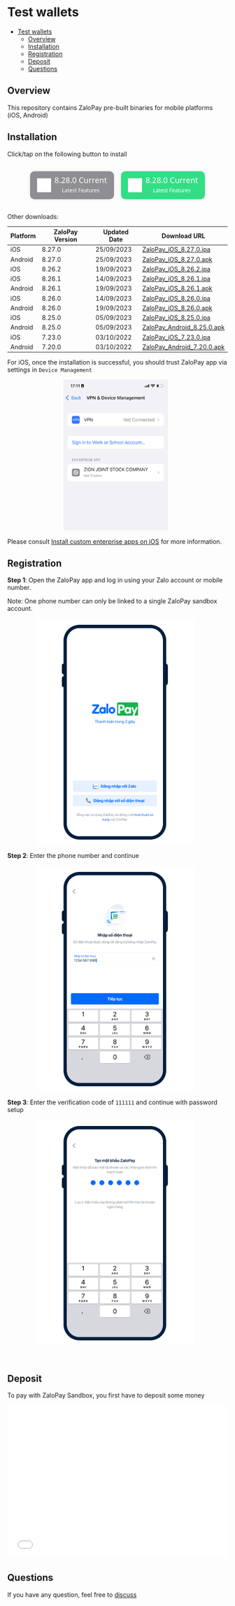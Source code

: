 # Test wallets

- [Test wallets](#test-wallets)
  - [Overview](#overview)
  - [Installation](#installation)
  - [Registration](#registration)
  - [Deposit](#deposit)
  - [Questions](#questions)

## Overview

This repository contains ZaloPay pre-built binaries for mobile platforms (iOS, Android)

## Installation

Click/tap on the following button to install

<!-- remove iframe because of limitation on downloading build on Safari -->
<style>
  .container {
    display: flex;
    flex-direction: row;
    align-items: center;
    justify-content: center;
    width: 100%;
  }
  .cta {
    border-radius: 10px;
    border: none;
    cursor: pointer;
    box-shadow: 0 0 10px rgba(0, 0, 0, 0.1);
    display: flex;
    justify-content: center;
    align-items: center;
    font-family: system-ui, -apple-system, BlinkMacSystemFont, 'Segoe UI',
      Roboto, Oxygen, Ubuntu, Cantarell, 'Open Sans', 'Helvetica Neue',
      sans-serif;
    color: white;
    line-height: 24px;
    padding: 8px 16px;
    width: fit-content;
  }
  .ios {
    background-color: rgb(142, 142, 147);
    margin-right: 16px;
  }
  .android {
    background-color: rgb(50, 222, 133);
  }
  .title {
    margin: 0 !important;
    font-size: 18px;
    font-weight: 500;
  }
  .subtitle {
    margin: 0 !important;
    font-size: 12px;
  }
  img {
    background-color: transparent !important;
    margin-right: 8px !important;
  }
</style>

<br />
<div class="container">
  <div align="center">
    <a
      href="itms-services://?action=download-manifest&url=https://github.com/zalopay-samples/test-wallets-extra/raw/main/ios/8.28.0/manifest-8.28.0.plist"
      style="text-decoration: none"
    >
      <div class="cta ios">
        <img
          src="https://github.com/zalopay-samples/test-wallets/raw/main/images/icons/apple.svg"
          width="32"
          height="32"
          alt="iOS Logo"
        />
        <div>
          <p class="title">8.28.0 Current</p>
          <p class="subtitle">Latest Features</p>
        </div>
      </div>
    </a>
  </div>
  <div align="center">
    <a
      href="https://github.com/zalopay-samples/test-wallets-extra/raw/main/android/ZaloPay_Android_8.28.0.apk"
      style="text-decoration: none"
    >
      <div class="cta android">
        <img
          src="https://github.com/zalopay-samples/test-wallets/raw/main/images/icons/android.svg"
          width="32"
          height="32"
          alt="Android Logo"
        />
        <div>
          <p class="title">8.28.0 Current</p>
          <p class="subtitle">Latest Features</p>
        </div>
      </div>
    </a>
  </div>
</div>
<br />


Other downloads:

| Platform | ZaloPay Version | Updated Date | Download URL |
| -------- | --------------- | ------------ | ------------ |
| iOS      | 8.27.0          | 25/09/2023   | [ZaloPay_iOS_8.27.0.ipa](itms-services://?action=download-manifest&url=https://github.com/zalopay-samples/test-wallets-extra/raw/main/ios/8.27.0/manifest-8.27.0.plist) |
| Android  | 8.27.0          | 25/09/2023   | [ZaloPay_iOS_8.27.0.apk](https://github.com/zalopay-samples/test-wallets-extra/raw/main/android/ZaloPay_Android_8.27.0.apk) |
| iOS      | 8.26.2          | 19/09/2023   | [ZaloPay_iOS_8.26.2.ipa](itms-services://?action=download-manifest&url=https://github.com/zalopay-samples/test-wallets/raw/main/ios/8.26.2/manifest-8.26.2.plist) |
| iOS      | 8.26.1          | 14/09/2023   | [ZaloPay_iOS_8.26.1.ipa](itms-services://?action=download-manifest&url=https://github.com/zalopay-samples/test-wallets/raw/main/ios/8.26.1/manifest-8.26.1.plist) |
| Android  | 8.26.1          | 19/09/2023   | [ZaloPay_iOS_8.26.1.apk](https://github.com/zalopay-samples/test-wallets/raw/main/android/ZaloPay_Android_8.26.1.apk) |
| iOS      | 8.26.0          | 14/09/2023   | [ZaloPay_iOS_8.26.0.ipa](itms-services://?action=download-manifest&url=https://github.com/zalopay-samples/test-wallets/raw/main/ios/8.26.0/manifest-8.26.0.plist) |
| Android  | 8.26.0          | 19/09/2023   | [ZaloPay_iOS_8.26.0.apk](https://github.com/zalopay-samples/test-wallets/raw/main/android/ZaloPay_Android_8.26.0.apk) |
| iOS      | 8.25.0          | 05/09/2023   | [ZaloPay_iOS_8.25.0.ipa](itms-services://?action=download-manifest&url=https://github.com/zalopay-samples/test-wallets/raw/main/ios/8.25.0/manifest-8.25.0.plist) |
| Android  | 8.25.0          | 05/09/2023   | [ZaloPay_Android_8.25.0.apk](https://github.com/zalopay-samples/test-wallets/raw/main/android/ZaloPay_Android_8.25.0.apk) |
| iOS      | 7.23.0          | 03/10/2022   | [ZaloPay_iOS_7.23.0.ipa](itms-services://?action=download-manifest&url=https://github.com/zalopay-samples/test-wallets/raw/main/ios/7.23.0/manifest-7.23.0.plist) |
| Android  | 7.20.0          | 03/10/2022   | [ZaloPay_Android_7.20.0.apk](https://github.com/zalopay-samples/test-wallets/raw/main/android/ZaloPay_Android_7.20.0.apk) |

For iOS, once the installation is successful, you should trust ZaloPay app via settings in  `Device Management`

<p align="center">
  <img src="images/usage/ios-trust.png" width="240" />
</p>

Please consult [Install custom enterprise apps on iOS](https://support.apple.com/en-us/HT204460) for more information.

## Registration

<style>
  .step {
    background-color: transparent !important;
  }
</style>
**Step 1**: Open the ZaloPay app and log in using your Zalo account or mobile number.

Note: One phone number can only be linked to a single ZaloPay sandbox account.

<p align="center">
  <img src="images/usage/step-01.png" width="360" class="step"/>
</p>

**Step 2**: Enter the phone number and continue

<p align="center">
  <img src="images/usage/step-02.png" width="360" class="step"/>
</p>

**Step 3**: Enter the verification code of `111111` and continue with password setup

<p align="center">
  <img src="images/usage/step-03.png" width="360" class="step"/>
</p>

<br/>

## Deposit

To pay with ZaloPay Sandbox, you first have to deposit some money

<iframe src="html/cashin.html" width="100%" height="350px" style="background: transparent; border: none;">
  <p>Your browser does not support iframes.</p>
</iframe>

## Questions

If you have any question, feel free to [discuss](https://github.com/zalopay-samples/test-wallets/discussions)
